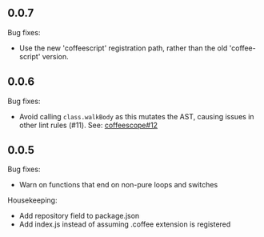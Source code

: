 ## 0.0.7

Bug fixes:
  - Use the new 'coffeescript' registration path, rather than the old
    'coffee-script' version.

## 0.0.6

Bug fixes:
  - Avoid calling `class.walkBody` as this mutates the AST, causing issues in
    other lint rules (#11). See:
    [coffeescope#12](https://github.com/za-creature/coffeescope/issues/12)

## 0.0.5

Bug fixes:
  - Warn on functions that end on non-pure loops and switches

Housekeeping:
  - Add repository field to package.json
  - Add index.js instead of assuming .coffee extension is registered
